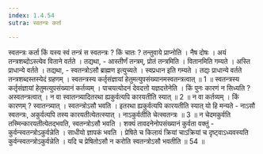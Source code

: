 ```yaml
---
index: 1.4.54
sutra: स्वतन्त्रः कर्ता

---
```

स्वतन्त्रः कर्ता किं यस्य स्वं तन्त्रं स स्वतन्त्रः ? किं चातः ? तन्तुवाये प्राप्नोति । नैष दोषः । अयं तन्त्रशब्दोऽस्त्येव विताने वर्तते । तद्यथा,  -  आस्तीर्णं तन्त्रम्, प्रोतं तन्त्रमिति । वितानमिति गम्यते । अस्ति प्राधान्ये वर्तते । तद्यथा,  -  स्वतन्त्रोऽसौ ब्राह्मण इत्युच्यते । स्वप्रधान इति गम्यते । तद्यः प्राधान्ये वर्तते तन्त्रशब्दस्तस्येदं ग्रहणम् । स्वतन्त्रस्य कर्तृसंज्ञायां हेतुमत्युपसंख्यानमस्वतन्त्रत्वात् ॥ 1 ॥ स्वतन्त्रस्य कर्तृसंज्ञायां हेतुमत्युपसंख्यानं कर्तव्यम् । पाचयत्योदनं देवदत्तो यज्ञदत्तेनेति । किं पुनः कारणं न सिध्यति ? अस्वतन्त्रत्वात् । न वा स्वातन्त्र्यादितरथा ह्यकुर्वत्यपि कारयतीति स्यात् ॥ 2 ॥ न वा कर्तव्यम् । किं कारणम् ? स्वातन्त्र्यात् । स्वतन्त्रोऽसौ भवति । इतरथा ह्यकुर्वत्यपि कारयतीति स्यात् यो हि मन्यते  -  नाऽसौ स्वतन्त्रः, अकुर्वत्यपि तस्य कारयतीत्येतत्स्यात् । नाऽकुर्वतीति चेत्स्वतन्त्रः ॥ 3 ॥ न चेदमकुर्वति तस्मिन्कारयतीत्येतद्भवति, स्वतन्त्रोऽसौ भवति । शक्यं तावदनेनोपसंख्यानं कुर्वता वक्तुं  -  कुर्वन्स्वतन्त्रोऽकुर्वन्नेति । साधीयो ज्ञापकं भवति । प्रेषिते च किलायं क्रियां चाऽक्रियां च दृष्ट्वाऽध्यवस्यति कुर्वन्स्वतन्त्रोऽकुर्वन्नेति । यदि च प्रेषितोऽसौ न करोति स्वतन्त्रोऽसौ भवतीति ॥ 54 ॥